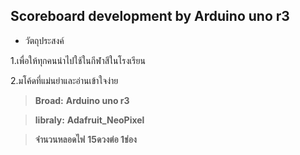 ## Scoreboard development by Arduino uno r3

- วัตถุประสงค์

1.เพื่อให้ทุกคนนำไปใช้ในกีฬาสีในโรงเรียน
  
2.มโค้ดที่แม่นยำและอ่านเข้าใจง่าย

> **Broad:** **Arduino uno r3**

> **libraly:** **Adafruit_NeoPixel**

> **จำนวนหลอดไฟ** **15ดวงต่อ 1ช่อง**
